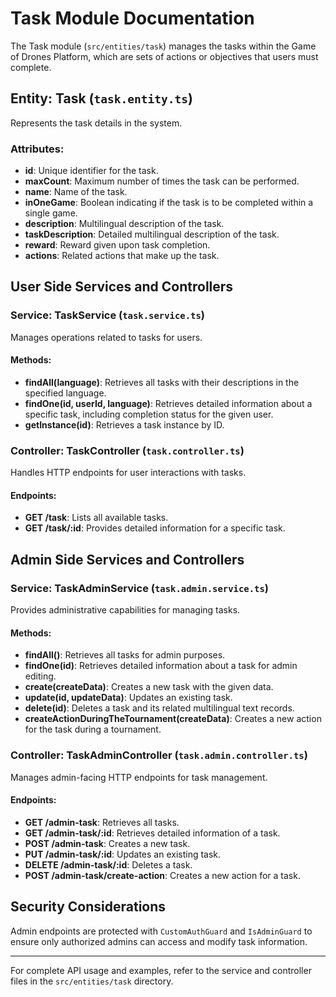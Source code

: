 # Task Module Documentation

The Task module (`src/entities/task`) manages the tasks within the Game of Drones Platform, which are sets of actions or objectives that users must complete.

## Entity: Task (`task.entity.ts`)

Represents the task details in the system.

### Attributes:

-   **id**: Unique identifier for the task.
-   **maxCount**: Maximum number of times the task can be performed.
-   **name**: Name of the task.
-   **inOneGame**: Boolean indicating if the task is to be completed within a single game.
-   **description**: Multilingual description of the task.
-   **taskDescription**: Detailed multilingual description of the task.
-   **reward**: Reward given upon task completion.
-   **actions**: Related actions that make up the task.

## User Side Services and Controllers

### Service: TaskService (`task.service.ts`)

Manages operations related to tasks for users.

#### Methods:

-   **findAll(language)**: Retrieves all tasks with their descriptions in the specified language.
-   **findOne(id, userId, language)**: Retrieves detailed information about a specific task, including completion status for the given user.
-   **getInstance(id)**: Retrieves a task instance by ID.

### Controller: TaskController (`task.controller.ts`)

Handles HTTP endpoints for user interactions with tasks.

#### Endpoints:

-   **GET /task**: Lists all available tasks.
-   **GET /task/:id**: Provides detailed information for a specific task.

## Admin Side Services and Controllers

### Service: TaskAdminService (`task.admin.service.ts`)

Provides administrative capabilities for managing tasks.

#### Methods:

-   **findAll()**: Retrieves all tasks for admin purposes.
-   **findOne(id)**: Retrieves detailed information about a task for admin editing.
-   **create(createData)**: Creates a new task with the given data.
-   **update(id, updateData)**: Updates an existing task.
-   **delete(id)**: Deletes a task and its related multilingual text records.
-   **createActionDuringTheTournament(createData)**: Creates a new action for the task during a tournament.

### Controller: TaskAdminController (`task.admin.controller.ts`)

Manages admin-facing HTTP endpoints for task management.

#### Endpoints:

-   **GET /admin-task**: Retrieves all tasks.
-   **GET /admin-task/:id**: Retrieves detailed information of a task.
-   **POST /admin-task**: Creates a new task.
-   **PUT /admin-task/:id**: Updates an existing task.
-   **DELETE /admin-task/:id**: Deletes a task.
-   **POST /admin-task/create-action**: Creates a new action for a task.

## Security Considerations

Admin endpoints are protected with `CustomAuthGuard` and `IsAdminGuard` to ensure only authorized admins can access and modify task information.

---

For complete API usage and examples, refer to the service and controller files in the `src/entities/task` directory.
